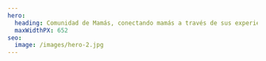 ```yaml
---
hero:
  heading: Comunidad de Mamás, conectando mamás a través de sus experiencias y opiniones.
  maxWidthPX: 652
seo:
  image: /images/hero-2.jpg
---
```

